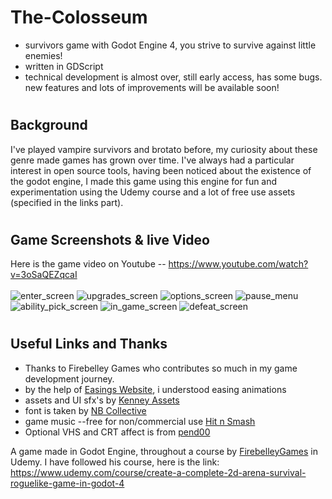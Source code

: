 # The-Colosseum
* survivors game with Godot Engine 4, you strive to survive against little enemies! 
* written in GDScript
* technical development is almost over, still early access, has some bugs. new features and lots of improvements will be available soon!
#
## Background
I've played vampire survivors and brotato before, my curiosity about these genre made games has grown over time. I've always had a particular interest in open source tools, having been noticed about the existence of the godot engine, I made this game using this engine for fun and experimentation using the Udemy course and a lot of free use assets (specified in the links part).
# 
## Game Screenshots & live Video
Here is the game video on Youtube -- https://www.youtube.com/watch?v=3oSaQEZqcaI
<br></br>
![enter_screen](https://github.com/mec-cs/Godot-Survivor-Game/assets/102901204/48a12415-7b53-47e5-b062-b03cc2d86b50)
![upgrades_screen](https://github.com/mec-cs/Godot-Survivor-Game/assets/102901204/63612c62-5815-49f9-aabe-70aa61e1d83f)
![options_screen](https://github.com/mec-cs/Godot-Survivor-Game/assets/102901204/9abe38f3-95af-405a-a660-a1fbded4393b)
![pause_menu](https://github.com/mec-cs/Godot-Survivor-Game/assets/102901204/d9382bc9-8003-4a07-af98-79c96b962207)
![ability_pick_screen](https://github.com/mec-cs/Godot-Survivor-Game/assets/102901204/9ab66200-db27-403d-9c38-4113575c1e20)
![in_game_screen](https://github.com/mec-cs/Godot-Survivor-Game/assets/102901204/6bca751d-6eac-41c0-8ec3-f284b5703a43)
![defeat_screen](https://github.com/mec-cs/Godot-Survivor-Game/assets/102901204/fb0cb4bf-84aa-4236-9a73-1f8bd7c231d4)
#
#
#
#
#
## Useful Links and Thanks
* Thanks to Firebelley Games who contributes so much in my game development journey.
* by the help of [Easings Website](https://easings.net/en), i understood easing animations
* assets and UI sfx's by [Kenney Assets](https://www.kenney.nl/)
* font is taken by [NB Collective](https://nimblebeastscollective.itch.io/nb-pixel-font-bundle)
* game music --free for non/commercial use [Hit n Smash](https://freepd.com/)
* Optional VHS and CRT affect is from [pend00](https://godotshaders.com/shader/vhs-and-crt-monitor-effect/)

A game made in Godot Engine, throughout a course by [FirebelleyGames](https://www.youtube.com/@FirebelleyGames) in Udemy.
I have followed his course, here is the link: https://www.udemy.com/course/create-a-complete-2d-arena-survival-roguelike-game-in-godot-4
